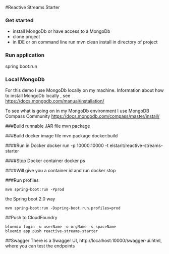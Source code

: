 #Reactive Streams Starter

### Get started
- install MongoDb or have access to a MongoDb
- clone project
- in IDE or on command line run mvn clean install in directory of project

### Run application
spring boot:run

### Local MongoDb
For this demo I use MongoDb locally on my machine.
Information about how to install MongoDb locally , see https://docs.mongodb.com/manual/installation/

To see what is going on in my MongoDb environment I use MongoDB Compass Community
https://docs.mongodb.com/compass/master/install/

###Build runnable JAR file
mvn package

###Build docker image file
mvn package docker:build

####Run in Docker
docker run -p 10000:10000 -t elstarit/reactive-streams-starter

####Stop Docker container
docker ps

####Will give you a container id and run
docker stop <containerid>

###Run profiles
```
mvn spring-boot:run -Pprod
```
the Spring boot 2.0 way
```
mvn spring-boot:run -Dspring-boot.run.profiles=prod
```

##Push to CloudFoundry
```
bluemix login -u userName -o orgName -s spaceName
bluemix app push reactive-streams-starter
```

##Swagger
There is a Swagger UI, http://localhost:10000/swagger-ui.html, where you can test the endpoints
